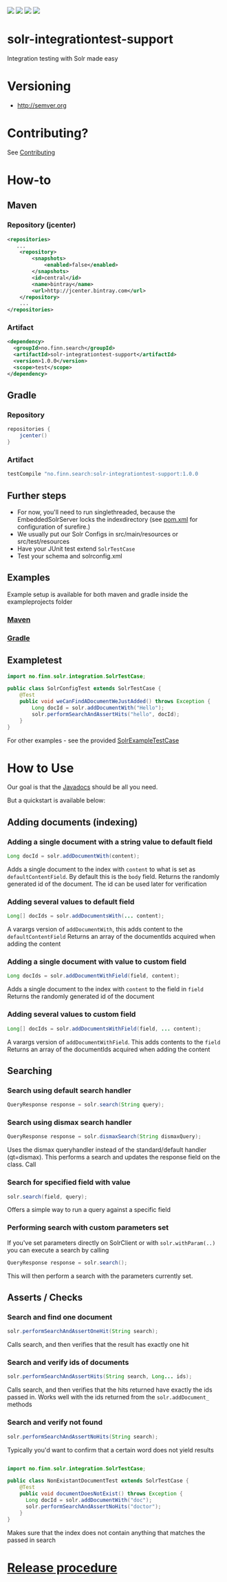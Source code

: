 [![][Build Status img]][Build Status]
[![][license img]][license]
[![][Maven Central img]][Maven Central]
[![][Bintray img]][Bintray Latest]
# solr-integrationtest-support

Integration testing with Solr made easy

# Versioning
* http://semver.org

# Contributing?
See [Contributing](CONTRIBUTING.md)

# How-to

## Maven

### Repository (jcenter)

```xml
<repositories>
   ...
    <repository>
        <snapshots>
            <enabled>false</enabled>
        </snapshots>
        <id>central</id>
        <name>bintray</name>
        <url>http://jcenter.bintray.com</url>
    </repository>
    ...
</repositories>
```
### Artifact
```xml
<dependency>
  <groupId>no.finn.search</groupId>
  <artifactId>solr-integrationtest-support</artifactId>
  <version>1.0.0</version>
  <scope>test</scope>
</dependency>
```

## Gradle

### Repository
```groovy
repositories {
    jcenter()
}
```
### Artifact
```groovy
testCompile "no.finn.search:solr-integrationtest-support:1.0.0
```

## Further steps

* For now, you'll need to run singlethreaded, because the EmbeddedSolrServer locks the indexdirectory (see [pom.xml](exampleprojects/maven/pom.xml) for configuration of surefire.)
* We usually put our Solr Configs in src/main/resources or src/test/resources
* Have your JUnit test extend `SolrTestCase`
* Test your schema and solrconfig.xml

## Examples

Example setup is available for both maven and gradle inside the exampleprojects folder

### [Maven](exampleprojects/maven)

### [Gradle](exampleprojects/gradle)

## Exampletest


```java
import no.finn.solr.integration.SolrTestCase;

public class SolrConfigTest extends SolrTestCase {
    @Test
    public void weCanFindADocumentWeJustAdded() throws Exception {
        Long docId = solr.addDocumentWith("Hello");
        solr.performSearchAndAssertHits("hello", docId);
    }
}

```

For other examples - see the provided [SolrExampleTestCase](src/test/java/no/finn/solr/integration/SolrExampleTestCase.java)

# How to Use

Our goal is that the [Javadocs](https://finn-no.github.io/solr-integrationtest-support/development/javadocs) should be all you need.

But a quickstart is available below:

## Adding documents (indexing)
### Adding a single document with a string value to default field
```java
Long docId = solr.addDocumentWith(content);
```
Adds a single document to the index with `content` to what is set as `defaultContentField`.
By default this is the `body` field.
Returns the randomly generated id of the document. The id can be used later for verification

### Adding several values to default field
```java
Long[] docIds = solr.addDocumentsWith(... content);
```
A varargs version of `addDocumentWith`, this adds content to the `defaultContentField`
Returns an array of the documentIds acquired when adding the content

### Adding a single document with value to custom field
```java
Long docIds = solr.addDocumentWithField(field, content);
```
Adds a single document to the index with `content` to the field in `field`
Returns the randomly generated id of the document

### Adding several values to custom field
```java
Long[] docIds = solr.addDocumentsWithField(field, ... content);
```
A varargs version of `addDocumentWithField`. This adds contents to the `field`
Returns an array of the documentIds acquired when adding the content

## Searching

### Search using default search handler
```java
QueryResponse response = solr.search(String query);
```

### Search using dismax search handler
```java
QueryResponse response = solr.dismaxSearch(String dismaxQuery);
```
Uses the dismax queryhandler instead of the standard/default handler (qt=dismax).
This performs a search and updates the response field on the class. Call

### Search for specified field with value
```java
solr.search(field, query);
```
Offers a simple way to run a query against a specific field


### Performing search with custom parameters set
If you've set parameters directly on SolrClient or with `solr.withParam(..)` you can execute a search by calling
```java
QueryResponse response = solr.search();
```
This will then perform a search with the parameters currently set.

## Asserts / Checks

### Search and find one document
```java
solr.performSearchAndAssertOneHit(String search);
```
Calls search, and then verifies that the result has exactly one hit

### Search and verify ids of documents
```java
solr.performSearchAndAssertHits(String search, Long... ids);
```
Calls search, and then verifies that the hits returned have exactly the ids passed in. Works well with the ids returned from the
`solr.addDocument_` methods

### Search and verify not found
```java
solr.performSearchAndAssertNoHits(String search);
```

Typically you'd want to confirm that a certain word does not yield results
```java

import no.finn.solr.integration.SolrTestCase;

public class NonExistantDocumentTest extends SolrTestCase {
    @Test
    public void documentDoesNotExist() throws Exception {
      Long docId = solr.addDocumentWith("doc");
      solr.performSearchAndAssertNoHits("doctor");
    }
}
```


Makes sure that the index does not contain anything that matches the passed in search


# [Release procedure](RELEASING.md)


[Build Status]:https://travis-ci.org/finn-no/solr-integrationtest-support
[Build Status img]:https://travis-ci.org/finn-no/solr-integrationtest-support.svg?branch=master
[license]:LICENSE
[license img]:https://img.shields.io/badge/License-Apache%202-blue.svg
[Maven Central img]:https://maven-badges.herokuapp.com/maven-central/no.finn.search/solr-integrationtest-support/badge.svg
[Maven Central]:https://maven-badges.herokuapp.com/maven-central/no.finn.search/solr-integreationtest-support
[Bintray img]:https://api.bintray.com/packages/finn-no/search/solr-integrationtest-support/images/download.svg
[Bintray Latest]:https://bintray.com/finn-no/search/solr-integrationtest-support/_latestVersion



